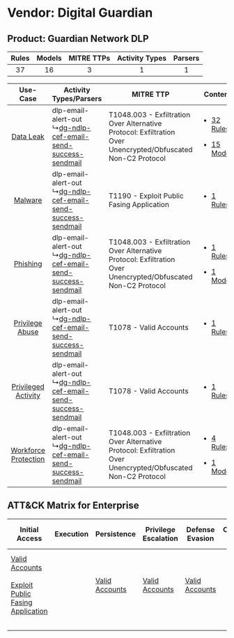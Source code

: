 Vendor: Digital Guardian
========================
Product: Guardian Network DLP
-----------------------------
| Rules | Models | MITRE TTPs | Activity Types | Parsers |
|:-----:|:------:|:----------:|:--------------:|:-------:|
|  37   |   16   |     3      |       1        |    1    |

|    Use-Case    | Activity Types/Parsers    | MITRE TTP    | Content    |
|:----:| ---- | ---- | ---- |
|    [Data Leak](../../../UseCases/uc_data_leak.md)    |  dlp-email-alert-out<br> ↳[dg-ndlp-cef-email-send-success-sendmail](Ps/pC_dgndlpcefemailsendsuccesssendmail.md)<br> | T1048.003 - Exfiltration Over Alternative Protocol: Exfiltration Over Unencrypted/Obfuscated Non-C2 Protocol<br> | [<ul><li>32 Rules</li></ul><ul><li>15 Models</li></ul>](RM/r_m_digital_guardian_guardian_network_dlp_Data_Leak.md)          |
|    [Malware](../../../UseCases/uc_malware.md)    |  dlp-email-alert-out<br> ↳[dg-ndlp-cef-email-send-success-sendmail](Ps/pC_dgndlpcefemailsendsuccesssendmail.md)<br> | T1190 - Exploit Public Fasing Application<br>    | [<ul><li>1 Rules</li></ul>](RM/r_m_digital_guardian_guardian_network_dlp_Malware.md)    |
|    [Phishing](../../../UseCases/uc_phishing.md)    |  dlp-email-alert-out<br> ↳[dg-ndlp-cef-email-send-success-sendmail](Ps/pC_dgndlpcefemailsendsuccesssendmail.md)<br> | T1048.003 - Exfiltration Over Alternative Protocol: Exfiltration Over Unencrypted/Obfuscated Non-C2 Protocol<br> | [<ul><li>1 Rules</li></ul><ul><li>1 Models</li></ul>](RM/r_m_digital_guardian_guardian_network_dlp_Phishing.md)    |
|      [Privilege Abuse](../../../UseCases/uc_privilege_abuse.md)      |  dlp-email-alert-out<br> ↳[dg-ndlp-cef-email-send-success-sendmail](Ps/pC_dgndlpcefemailsendsuccesssendmail.md)<br> | T1078 - Valid Accounts<br>    | [<ul><li>1 Rules</li></ul>](RM/r_m_digital_guardian_guardian_network_dlp_Privilege_Abuse.md)    |
|  [Privileged Activity](../../../UseCases/uc_privileged_activity.md)  |  dlp-email-alert-out<br> ↳[dg-ndlp-cef-email-send-success-sendmail](Ps/pC_dgndlpcefemailsendsuccesssendmail.md)<br> | T1078 - Valid Accounts<br>    | [<ul><li>1 Rules</li></ul>](RM/r_m_digital_guardian_guardian_network_dlp_Privileged_Activity.md)    |
| [Workforce Protection](../../../UseCases/uc_workforce_protection.md) |  dlp-email-alert-out<br> ↳[dg-ndlp-cef-email-send-success-sendmail](Ps/pC_dgndlpcefemailsendsuccesssendmail.md)<br> | T1048.003 - Exfiltration Over Alternative Protocol: Exfiltration Over Unencrypted/Obfuscated Non-C2 Protocol<br> | [<ul><li>4 Rules</li></ul><ul><li>1 Models</li></ul>](RM/r_m_digital_guardian_guardian_network_dlp_Workforce_Protection.md) |

ATT&CK Matrix for Enterprise
----------------------------
| Initial Access                                                                                                                                            | Execution | Persistence                                                         | Privilege Escalation                                                | Defense Evasion                                                     | Credential Access | Discovery | Lateral Movement | Collection | Command and Control | Exfiltration                                                                                                                                                                                                                                         | Impact |
| --------------------------------------------------------------------------------------------------------------------------------------------------------- | --------- | ------------------------------------------------------------------- | ------------------------------------------------------------------- | ------------------------------------------------------------------- | ----------------- | --------- | ---------------- | ---------- | ------------------- | ---------------------------------------------------------------------------------------------------------------------------------------------------------------------------------------------------------------------------------------------------- | ------ |
| [Valid Accounts](https://attack.mitre.org/techniques/T1078)<br><br>[Exploit Public Fasing Application](https://attack.mitre.org/techniques/T1190)<br><br> |           | [Valid Accounts](https://attack.mitre.org/techniques/T1078)<br><br> | [Valid Accounts](https://attack.mitre.org/techniques/T1078)<br><br> | [Valid Accounts](https://attack.mitre.org/techniques/T1078)<br><br> |                   |           |                  |            |                     | [Exfiltration Over Alternative Protocol](https://attack.mitre.org/techniques/T1048)<br><br>[Exfiltration Over Alternative Protocol: Exfiltration Over Unencrypted/Obfuscated Non-C2 Protocol](https://attack.mitre.org/techniques/T1048/003)<br><br> |        |
